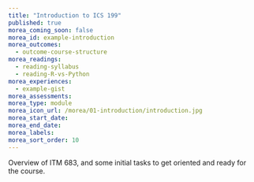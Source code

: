 ```yaml
---
title: "Introduction to ICS 199"
published: true
morea_coming_soon: false
morea_id: example-introduction
morea_outcomes:
  - outcome-course-structure
morea_readings:
  - reading-syllabus
  - reading-R-vs-Python
morea_experiences:
  - example-gist
morea_assessments:
morea_type: module
morea_icon_url: /morea/01-introduction/introduction.jpg
morea_start_date: 
morea_end_date: 
morea_labels:
morea_sort_order: 10
---
```


Overview of ITM 683, and some initial tasks to get oriented and ready for the course.
